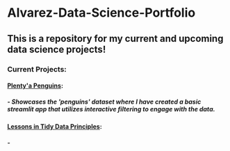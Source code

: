 # Alvarez-Data-Science-Portfolio
## This is a repository for my current and upcoming data science projects! 
### Current Projects:
#### [Plenty'a Penguins](https://github.com/aalvar23nd/Alvarez-Data-Science-Portfolio/tree/af88ce7f9b140a30291651e455605052df130fe5/basic-streamlit-app):
##### - Showcases the 'penguins' dataset where I have created a basic streamlit app that utilizes interactive filtering to engage with the data. 
#### [Lessons in Tidy Data Principles](https://github.com/aalvar23nd/Alvarez-Data-Science-Portfolio/tree/b21c1d0096974ef30ff2dd343d4fdd5ba65405b8/tidydata-project):
##### - 
